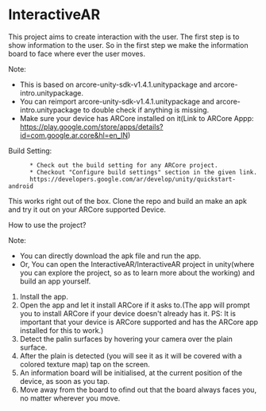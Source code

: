 # InteractiveAR

This project aims to create interaction with the user.
The first step is to show information to the user. So in the first step we make the information board to face where ever the user moves.

Note:

  * This is based on arcore-unity-sdk-v1.4.1.unitypackage and arcore-intro.unitypackage.
  * You can reimport arcore-unity-sdk-v1.4.1.unitypackage and arcore-intro.unitypackage to double check if anything is missing.
  * Make sure your device has ARCore installed on it(Link to ARCore Appp: https://play.google.com/store/apps/details?id=com.google.ar.core&hl=en_IN)


Build Setting:

          * Check out the build setting for any ARCore project.
          * Checkout "Configure build settings" section in the given link.
          https://developers.google.com/ar/develop/unity/quickstart-android
This works right out of the box. Clone the repo and build an make an apk and try it out on your ARCore supported Device.

How to use the project?

Note:

  * You can directly download the apk file and run the app.
  * Or, You can open the InteractiveAR/InteractiveAR project in unity(where you can explore the project, so as to learn more about the working)       and build an app yourself.
 
 
1) Install the app.
2) Open the app and let it install ARCore if it asks to.(The app will prompt you to install ARCore if your device doesn't already has it. PS: It is important that your device is ARCore supported and has the ARCore app installed for this to work.)
3) Detect the palin surfaces by hovering your camera over the plain surface.
4) After the plain is detected (you will see it as it will be covered with a colored texture map) tap on the screen.
5) An information board will be initialised, at the current position of the device, as soon as you tap.
6) Move away from the board to ofind out that the board always faces you, no matter wherever you move.

